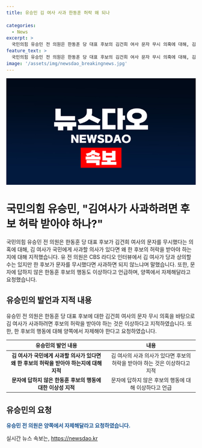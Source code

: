 ```yaml
---
title: 유승민 김 여사 사과 한동훈 허락 왜 되나

categories:
  - News
excerpt: >
  국민의힘 유승민 전 의원은 한동훈 당 대표 후보의 김건희 여사 문자 무시 의혹에 대해, 김 여사가 주장하는 사과에 후보 허락이 필요한 이유를 지적하며, 후보와 김 여사의 대화를 제안했습니다. 또한 후보의 무시한 행동에 대한 사과를 요구하며, 양쪽이 진실게임을 벌이는 것을 유치하다고 지적했습니다.
feature_text: >
  국민의힘 유승민 전 의원은 한동훈 당 대표 후보의 김건희 여사 문자 무시 의혹에 대해, 김 여사가 주장하는 사과에 후보 허락이 필요한 이유를 지적하며, 후보와 김 여사의 대화를 제안했습니다. 또한 후보의 무시한 행동에 대한 사과를 요구하며, 양쪽이 진실게임을 벌이는 것을 유치하다고 지적했습니다.
image: '/assets/img/newsdao_breakingnews.jpg'
---
```


<p><img src="/assets/img/newsdao_breakingnews.jpg" alt="implanttips 속보" /></p>

<h1>국민의힘 유승민, "김여사가 사과하려면 후보 허락 받아야 하나?"</h1>

<p data-ke-size="size16">국민의힘 유승민 전 의원은 한동훈 당 대표 후보가 김건희 여사의 문자를 무시했다는 의혹에 대해, 김 여사가 국민에게 사과할 의사가 있다면 왜 한 후보의 허락을 받아야 하는지에 대해 지적했습니다. 유 전 의원은 CBS 라디오 인터뷰에서 김 여사가 당과 상의할 수는 있지만 한 후보가 문자를 무시했다면 사과하면 되지 않느냐며 말했습니다. 또한, 문자에 답하지 않은 한동훈 후보의 행동도 이상하다고 언급하며, 양쪽에서 자제해달라고 요청했습니다.</p>

<h2 data-ke-size="size26">유승민의 발언과 지적 내용</h2>

<p data-ke-size="size16">유승민 전 의원은 한동훈 당 대표 후보에 대한 김건희 여사의 문자 무시 의혹을 바탕으로 김 여사가 사과하려면 후보의 허락을 받아야 하는 것은 이상하다고 지적하였습니다. 또한, 한 후보의 행동에 대해 양쪽에서 자제해야 한다고 요청하였습니다.</p>

<table>
    <thead>
        <tr>
            <th><b>유승민의 발언 내용</b></th>
            <th><b>내용</b></th>
        </tr>
    </thead>
    <tbody>
        <tr>
            <td style="text-align: center; height: 17px;"><b>김 여사가 국민에게 사과할 의사가 있다면 왜 한 후보의 허락을 받아야 하는지에 대해 지적</b></td>
            <td style="text-align: center; height: 17px;">김 여사의 사과 의사가 있다면 후보의 허락을 받아야 하는 것은 이상하다고 지적</td>
        </tr>
        <tr>
            <td style="text-align: center; height: 17px;"><b>문자에 답하지 않은 한동훈 후보의 행동에 대한 이상성 지적</b></td>
            <td style="text-align: center; height: 17px;">문자에 답하지 않은 후보의 행동에 대해 이상하다고 언급</td>
        </tr>
    </tbody>
</table>

<h2 data-ke-size="size26">유승민의 요청</h2>

<p data-ke-size="size16"><b><span style="color: #1a5490;">유승민 전 의원은 양쪽에서 자제해달라고 요청하였습니다.</span></b></p>
실시간 뉴스 속보는, <a href="https://newsdao.kr" rel="dofollow">https://newsdao.kr</a>


